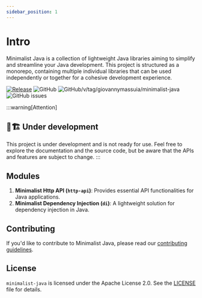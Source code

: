 ```yaml
---
sidebar_position: 1
---
```


# Intro

Minimalist Java is a collection of lightweight Java libraries aiming to simplify and streamline
your Java development.
This project is structured as a monorepo, containing multiple individual libraries that can be used
independently or together for a cohesive development experience.

[![Release](https://github.com/giovannymassuia/minimalist-java/actions/workflows/publish.yaml/badge.svg)](https://github.com/giovannymassuia/minimalist-java/actions/workflows/publish.yaml)
![GitHub](https://img.shields.io/github/license/giovannymassuia/minimalist-java)
![GitHub/v/tag/giovannymassuia/minimalist-java](https://img.shields.io/github/v/tag/giovannymassuia/minimalist-java?label=version)
![GitHub issues](https://img.shields.io/github/issues/giovannymassuia/minimalist-java)

:::warning[Attention]

## 👷🏗️ Under development

This project is under development and is not ready for use. Feel free to explore the documentation
and the source code, but be aware that the APIs and features are subject to change.
:::

## Modules

1. **Minimalist Http API (`http-api`)**: Provides essential API functionalities for Java
   applications.
2. **Minimalist Dependency Injection (`di`)**: A lightweight solution for dependency injection
   in Java.

## Contributing

If you'd like to contribute to Minimalist Java, please read
our [contributing guidelines](CONTRIBUTING.md).

## License

`minimalist-java` is licensed under the Apache License 2.0. See the [LICENSE](LICENSE) file for
details.

